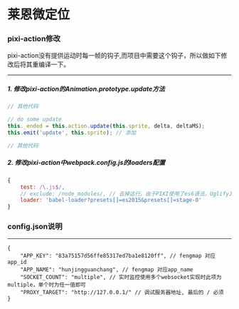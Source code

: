 # 莱恩微定位

### pixi-action修改

pixi-action没有提供运动时每一帧的钩子,而项目中需要这个钩子，所以做如下修改后将其重编译一下。

-------------------------------------

##### 1. 修改pixi-action的Animation.prototype.update方法
```js
// 其他代码

// do some update
this._ended = this.action.update(this.sprite, delta, deltaMS);
this.emit('update', this.sprite); // 添加

// 其他代码
```
##### 2. 修改pixi-action中webpack.config.js的loaders配置
```js
{
    test: /\.js$/,
    // exclude: /node_modules/, // 去掉这行。由于PIXI使用了es6语法，UglifyJsPlugin压缩时会报错
    loader: 'babel-loader?presets[]=es2015&presets[]=stage-0'
}
```

### config.json说明

---------------------------

    {
        "APP_KEY": "83a75157d56ffe85317ed7ba1e8120ff", // fengmap 对应app_id
        "APP_NAME": "hunjingguanchang", // fengmap 对应app_name
        "SOCKET_COUNT": "multiple", // 实时监控使用多个websocket实现时此项为 multiple，单个时为任一值即可
        "PROXY_TARGET": "http://127.0.0.1/" // 调试服务器地址, 最后的 / 必须
    }
